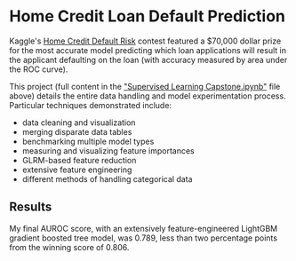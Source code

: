 # Home Credit Loan Default Prediction

Kaggle's <a href="https://www.kaggle.com/c/home-credit-default-risk">Home Credit Default Risk</a> contest featured a $70,000 dollar prize for the most accurate model predicting which loan applications will result in the applicant defaulting on the loan (with accuracy measured by area under the ROC curve). 

This project (full content in the <a href="https://github.com/gqfiddler/predicting-loan-defaults/blob/master/Supervised%20Learning%20Capstone.ipynb">"Supervised Learning Capstone.ipynb"</a> file above) details the entire data handling and model experimentation process. Particular techniques demonstrated include:
- data cleaning and visualization
- merging disparate data tables
- benchmarking multiple model types
- measuring and visualizing feature importances
- GLRM-based feature reduction
- extensive feature engineering
- different methods of handling categorical data

## Results

My final AUROC score, with an extensively feature-engineered LightGBM gradient boosted tree model, was 0.789, less than two percentage points from the winning score of 0.806.




